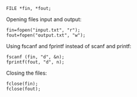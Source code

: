 ```
FILE *fin, *fout;
```
Opening files input and output:
```
fin=fopen("input.txt", "r");
fout=fopen("output.txt", "w");
```
Using fscanf and fprintf instead of scanf and printf:
```
fscanf (fin, "d", &n);
fprintf(fout, "d", n);
```
Closing the files:
```
fclose(fin);
fclose(fout);
```
